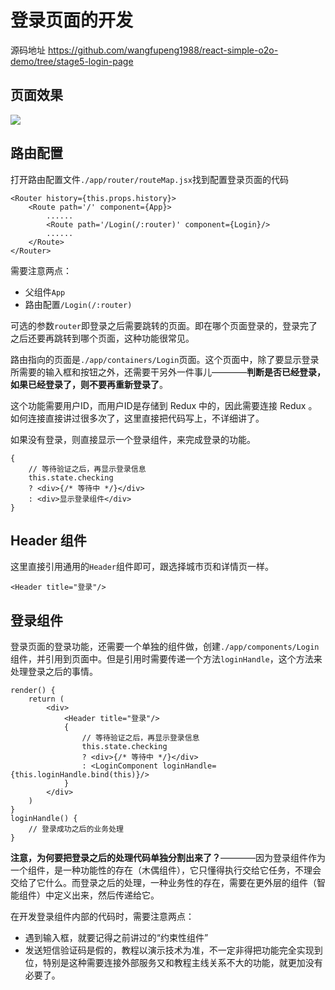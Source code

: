 # 登录页面的开发

源码地址 https://github.com/wangfupeng1988/react-simple-o2o-demo/tree/stage5-login-page

## 页面效果

![](http://images2015.cnblogs.com/blog/138012/201701/138012-20170123195603191-1796366032.png)

## 路由配置

打开路由配置文件`./app/router/routeMap.jsx`找到配置登录页面的代码

```
<Router history={this.props.history}>
    <Route path='/' component={App}>
        ......
        <Route path='/Login(/:router)' component={Login}/>
        ......
    </Route>
</Router>
```

需要注意两点：

- 父组件`App`
- 路由配置`/Login(/:router)`

可选的参数`router`即登录之后需要跳转的页面。即在哪个页面登录的，登录完了之后还要再跳转到哪个页面，这种功能很常见。

路由指向的页面是`./app/containers/Login`页面。这个页面中，除了要显示登录所需要的输入框和按钮之外，还需要干另外一件事儿————**判断是否已经登录，如果已经登录了，则不要再重新登录了**。

这个功能需要用户ID，而用户ID是存储到 Redux 中的，因此需要连接 Redux 。如何连接直接讲过很多次了，这里直接把代码写上，不详细讲了。

如果没有登录，则直接显示一个登录组件，来完成登录的功能。

```
{
    // 等待验证之后，再显示登录信息
    this.state.checking
    ? <div>{/* 等待中 */}</div>
    : <div>显示登录组件</div>
}
```

## Header 组件

这里直接引用通用的`Header`组件即可，跟选择城市页和详情页一样。

```
<Header title="登录"/>
```

## 登录组件

登录页面的登录功能，还需要一个单独的组件做，创建`./app/components/Login`组件，并引用到页面中。但是引用时需要传递一个方法`loginHandle`，这个方法来处理登录之后的事情。

```
render() {
    return (
        <div>
            <Header title="登录"/>
            {
                // 等待验证之后，再显示登录信息
                this.state.checking
                ? <div>{/* 等待中 */}</div>
                : <LoginComponent loginHandle={this.loginHandle.bind(this)}/>
            }
        </div>
    )
}
loginHandle() {
    // 登录成功之后的业务处理
}
```

**注意，为何要把登录之后的处理代码单独分割出来了？**————因为登录组件作为一个组件，是一种功能性的存在（木偶组件），它只懂得执行交给它任务，不理会交给了它什么。而登录之后的处理，一种业务性的存在，需要在更外层的组件（智能组件）中定义出来，然后传递给它。

在开发登录组件内部的代码时，需要注意两点：

- 遇到输入框，就要记得之前讲过的“约束性组件”
- 发送短信验证码是假的，教程以演示技术为准，不一定非得把功能完全实现到位，特别是这种需要连接外部服务又和教程主线关系不大的功能，就更加没有必要了。


![]()